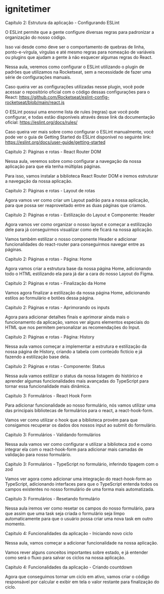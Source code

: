 # ignitetimer

Capítulo 2: Estrutura da aplicação - Configurando ESLint

O ESLint permite que a gente configure diversas regras para padronizar a organização do nosso código.

Isso vai desde como deve ser o comportamento de quebras de linha, ponto-e-vírgula, vírgulas e até mesmo regras para nomeação de variáveis ou plugins que ajudam a gente à não esquecer algumas regras do React.

Nessa aula, veremos como configurar o ESLint utilizando o plugin de padrões que utilizamos na Rocketseat, sem a necessidade de fazer uma série de configurações manuais.

Caso queira ver as configurações utilizadas nesse plugin, você pode acessar o repositório oficial com o código dessas configurações para o React: https://github.com/Rocketseat/eslint-config-rocketseat/blob/main/react.js

O ESLint possui uma enorme lista de rules (regras) que você pode configurar, e todas estão disponíveis através desse link da documentação oficial: https://eslint.org/docs/rules/

Caso queira ver mais sobre como configurar o ESLint manualmente, você pode ver o guia de Getting Started do ESLint disponível no seguinte link: https://eslint.org/docs/user-guide/getting-started


Capitulo 2: Páginas e rotas - React Router DOM

Nessa aula, veremos sobre como configurar a navegação da nossa aplicação para que ela tenha múltiplas páginas.

Para isso, vamos instalar a biblioteca React Router DOM e iremos estruturar a navegação da nossa aplicação.


Capitulo 2: Páginas e rotas - Layout de rotas

Agora vamos ver como criar um Layout padrão para a nossa aplicação, para que possa ser reaproveitado entre as duas páginas que criamos.


Capitulo 2: Páginas e rotas - Estilização do Layout e Componente: Header

Agora vamos ver como organizar o nosso layout e começar a estilização dele para já conseguirmos visualizar como ele ficará na nossa aplicação.

Vamos também estilizar o nosso componente Header e adicionar funcionalidades do react-router para conseguirmos navegar entre as páginas.


Capitulo 2: Páginas e rotas - Página: Home

Agora vamos criar a estrutura base da nossa página Home, adicionando todo o HTML estilizando ela para já dar a cara do nosso Layout do Figma.


Capitulo 2: Páginas e rotas - Finalização da Home

Vamos agora finalizar a estilização da nossa página Home, adicionando estilos ao formulário e botões dessa página.

Capitulo 2: Páginas e rotas - Aprimorando os inputs

Agora para adicionar detalhes finais e aprimorar ainda mais o funcionamento da aplicação, vamos ver alguns elementos especiais do HTML que nos permitem personalizar as recomendações do Input.


Capitulo 2: Páginas e rotas - Página: History

Nessa aula vamos começar a implementar a estrutura e estilização da nossa página de History, criando a tabela com conteúdo fictício e já fazendo a estilização base dela.


Capitulo 2: Páginas e rotas - Componente: Status

Nessa aula vamos estilizar o status da nossa listagem do histórico e aprender algumas funcionalidades mais avançadas do TypeScript para tornar essa funcionalidade mais dinâmica.


Capitulo 3: Formulários - React Hook Form

Para adicionar funcionalidade ao nosso formulário, nós vamos utilizar uma das principais bibliotecas de formulários para o react, a react-hook-form.

Vamos ver como utilizar o hook que a biblioteca provém para que consigamos recuperar os dados dos nossos input ao submit do formulário.


Capitulo 3: Formulários - Validando formulários

Nessa aula vamos ver como configurar e utilizar a biblioteca zod e como integrar ela com o react-hook-form para adicionar mais camadas de validação para nosso formulário.


Capitulo 3: Formulários - TypeScript no formulário, inferindo tipagem com o zod

Vamos ver agora como adicionar uma integração do react-hook-form ao TypeScript, adicionando interfaces para que o TypeScript entenda todos os campos existentes no nosso formulário de uma forma mais automatizada.


Capitulo 3: Formulários - Resetando formulário

Nessa aula iremos ver como resetar os campos do nosso formulário, para que assim que uma task seja criada o formulário seja limpo automaticamente para que o usuário possa criar uma nova task em outro momento.


Capitulo 4: Funcionalidades da aplicação - Iniciando novo ciclo

Nessa aula, vamos começar a adicionar funcionalidade na nossa aplicação.

Vamos rever alguns conceitos importantes sobre estado, e já entender como será o fluxo para salvar os ciclos na nossa aplicação.



Capitulo 4: Funcionalidades da aplicação - Criando countdown

Agora que conseguimos tornar um ciclo em ativo, vamos criar o código responsável por calcular e exibir em tela o valor restante para finalização do ciclo.